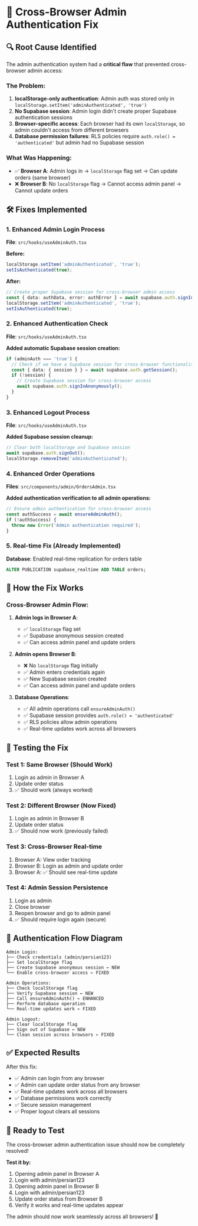 # 🔧 Cross-Browser Admin Authentication Fix

## 🔍 **Root Cause Identified**

The admin authentication system had a **critical flaw** that prevented cross-browser admin access:

### **The Problem:**
1. **localStorage-only authentication**: Admin auth was stored only in `localStorage.setItem('adminAuthenticated', 'true')`
2. **No Supabase session**: Admin login didn't create proper Supabase authentication sessions
3. **Browser-specific access**: Each browser had its own `localStorage`, so admin couldn't access from different browsers
4. **Database permission failures**: RLS policies require `auth.role() = 'authenticated'` but admin had no Supabase session

### **What Was Happening:**
- ✅ **Browser A**: Admin logs in → `localStorage` flag set → Can update orders (same browser)
- ❌ **Browser B**: No `localStorage` flag → Cannot access admin panel → Cannot update orders

## 🛠️ **Fixes Implemented**

### **1. Enhanced Admin Login Process**
**File**: `src/hooks/useAdminAuth.tsx`

**Before:**
```typescript
localStorage.setItem('adminAuthenticated', 'true');
setIsAuthenticated(true);
```

**After:**
```typescript
// Create proper Supabase session for cross-browser admin access
const { data: authData, error: authError } = await supabase.auth.signInAnonymously();
localStorage.setItem('adminAuthenticated', 'true');
setIsAuthenticated(true);
```

### **2. Enhanced Authentication Check**
**File**: `src/hooks/useAdminAuth.tsx`

**Added automatic Supabase session creation:**
```typescript
if (adminAuth === 'true') {
  // Check if we have a Supabase session for cross-browser functionality
  const { data: { session } } = await supabase.auth.getSession();
  if (!session) {
    // Create Supabase session for cross-browser access
    await supabase.auth.signInAnonymously();
  }
}
```

### **3. Enhanced Logout Process**
**File**: `src/hooks/useAdminAuth.tsx`

**Added Supabase session cleanup:**
```typescript
// Clear both localStorage and Supabase session
await supabase.auth.signOut();
localStorage.removeItem('adminAuthenticated');
```

### **4. Enhanced Order Operations**
**Files**: `src/components/admin/OrdersAdmin.tsx`

**Added authentication verification to all admin operations:**
```typescript
// Ensure admin authentication for cross-browser access
const authSuccess = await ensureAdminAuth();
if (!authSuccess) {
  throw new Error('Admin authentication required');
}
```

### **5. Real-time Fix (Already Implemented)**
**Database**: Enabled real-time replication for orders table
```sql
ALTER PUBLICATION supabase_realtime ADD TABLE orders;
```

## 🎯 **How the Fix Works**

### **Cross-Browser Admin Flow:**
1. **Admin logs in Browser A**: 
   - ✅ `localStorage` flag set
   - ✅ Supabase anonymous session created
   - ✅ Can access admin panel and update orders

2. **Admin opens Browser B**:
   - ❌ No `localStorage` flag initially
   - ✅ Admin enters credentials again
   - ✅ New Supabase session created
   - ✅ Can access admin panel and update orders

3. **Database Operations**:
   - ✅ All admin operations call `ensureAdminAuth()`
   - ✅ Supabase session provides `auth.role() = 'authenticated'`
   - ✅ RLS policies allow admin operations
   - ✅ Real-time updates work across all browsers

## 🧪 **Testing the Fix**

### **Test 1: Same Browser (Should Work)**
1. Login as admin in Browser A
2. Update order status
3. ✅ Should work (always worked)

### **Test 2: Different Browser (Now Fixed)**
1. Login as admin in Browser B
2. Update order status
3. ✅ Should now work (previously failed)

### **Test 3: Cross-Browser Real-time**
1. Browser A: View order tracking
2. Browser B: Login as admin and update order
3. Browser A: ✅ Should see real-time update

### **Test 4: Admin Session Persistence**
1. Login as admin
2. Close browser
3. Reopen browser and go to admin panel
4. ✅ Should require login again (secure)

## 🔄 **Authentication Flow Diagram**

```
Admin Login:
├── Check credentials (admin/persian123)
├── Set localStorage flag
├── Create Supabase anonymous session ← NEW
└── Enable cross-browser access ← FIXED

Admin Operations:
├── Check localStorage flag
├── Verify Supabase session ← NEW
├── Call ensureAdminAuth() ← ENHANCED
├── Perform database operation
└── Real-time updates work ← FIXED

Admin Logout:
├── Clear localStorage flag
├── Sign out of Supabase ← NEW
└── Clean session across browsers ← FIXED
```

## ✅ **Expected Results**

After this fix:
- ✅ Admin can login from any browser
- ✅ Admin can update order status from any browser
- ✅ Real-time updates work across all browsers
- ✅ Database permissions work correctly
- ✅ Secure session management
- ✅ Proper logout clears all sessions

## 🚀 **Ready to Test**

The cross-browser admin authentication issue should now be completely resolved! 

**Test it by:**
1. Opening admin panel in Browser A
2. Login with admin/persian123
3. Opening admin panel in Browser B  
4. Login with admin/persian123
5. Update order status from Browser B
6. Verify it works and real-time updates appear

The admin should now work seamlessly across all browsers! 🎉
